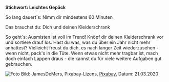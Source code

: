 **Stichwort: Leichtes Gepäck**

So lang dauert´s: Nimm dir mindestens 60 Minuten

Das brauchst du: Dich und deinen Kleiderschrank

So geht´s: Ausmisten ist voll im Trend! Knöpf dir deinen Kleiderschrank vor und sortiere drauf los. Hast du was, was du über ein Jahr nicht mehr anhattest? Vielleicht freust du dich, es nach langer Zeit wiederzusehen - wenn nicht, pack's in die Tüte. Wenn etwas nicht mehr tragbar ist, mach doch einfach Lappen draus - die kannst du für viele weitere Aufgaben gut gebrauchen.


![Foto](https://cdn.pixabay.com/photo/2012/07/29/21/42/dresses-53319_1280.jpg)
Bild: JamesDeMers, Pixabay-Lizens, [Pixabay](https://pixabay.com/de/photos/kleider-bekleidung-kleidung-53319/), Datum: 21.03.2020
